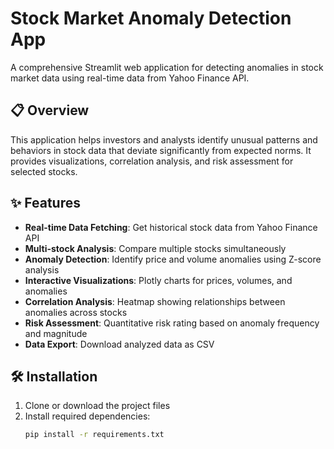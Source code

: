 # Stock Market Anomaly Detection App

A comprehensive Streamlit web application for detecting anomalies in stock market data using real-time data from Yahoo Finance API.

## 📋 Overview

This application helps investors and analysts identify unusual patterns and behaviors in stock data that deviate significantly from expected norms. It provides visualizations, correlation analysis, and risk assessment for selected stocks.

## ✨ Features

- **Real-time Data Fetching**: Get historical stock data from Yahoo Finance API
- **Multi-stock Analysis**: Compare multiple stocks simultaneously
- **Anomaly Detection**: Identify price and volume anomalies using Z-score analysis
- **Interactive Visualizations**: Plotly charts for prices, volumes, and anomalies
- **Correlation Analysis**: Heatmap showing relationships between anomalies across stocks
- **Risk Assessment**: Quantitative risk rating based on anomaly frequency and magnitude
- **Data Export**: Download analyzed data as CSV

## 🛠️ Installation

1. Clone or download the project files
2. Install required dependencies:
   ```bash
   pip install -r requirements.txt